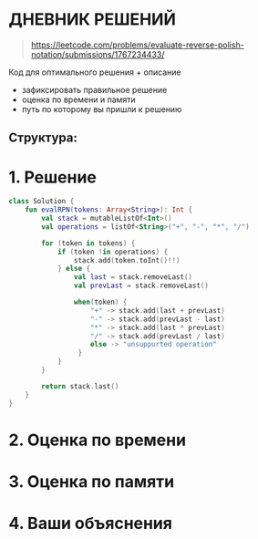 # ДНЕВНИК РЕШЕНИЙ

> https://leetcode.com/problems/evaluate-reverse-polish-notation/submissions/1767234433/

Код для оптимального решения + описание 

- зафиксировать правильное решение
- оценка по времени и памяти
- путь по которому вы пришли к решению


## Структура:

# 1. Решение

```kotlin
class Solution {
    fun evalRPN(tokens: Array<String>): Int {
        val stack = mutableListOf<Int>()
        val operations = listOf<String>("+", "-", "*", "/")

        for (token in tokens) {
            if (token !in operations) {
                stack.add(token.toInt()!!)
            } else {
                val last = stack.removeLast()
                val prevLast = stack.removeLast()

                when(token) {
                    "+" -> stack.add(last + prevLast)
                    "-" -> stack.add(prevLast - last)
                    "*" -> stack.add(last * prevLast)
                    "/" -> stack.add(prevLast / last)
                    else -> "unsuppurted operation"
                 }
            }
        }

        return stack.last()
    }
}
```


# 2. Оценка по времени


# 3. Оценка по памяти


# 4. Ваши объяснения


